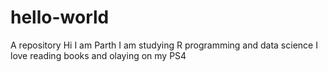 # hello-world
A repository
Hi
I am Parth
I am studying R programming and data science
I love reading books and olaying on my PS4 
